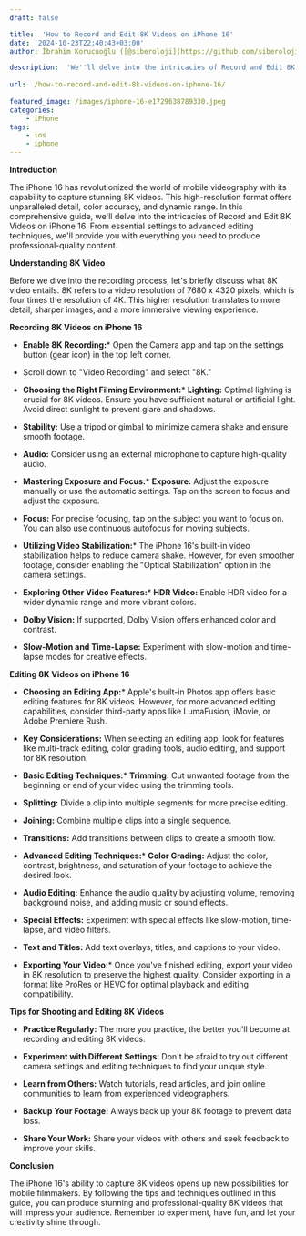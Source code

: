 ```yaml
---
draft: false

title:  'How to Record and Edit 8K Videos on iPhone 16'
date: '2024-10-23T22:40:43+03:00'
author: İbrahim Korucuoğlu ([@siberoloji](https://github.com/siberoloji))

description:  'We''ll delve into the intricacies of Record and Edit 8K Videos on iPhone 16. From essential settings to advanced editing techniques, we''ll provide you with everything you need to produce professional-quality content.' 
 
url:  /how-to-record-and-edit-8k-videos-on-iphone-16/
 
featured_image: /images/iphone-16-e1729638789330.jpeg
categories:
    - iPhone
tags:
    - ios
    - iphone
---
```



**Introduction**



The iPhone 16 has revolutionized the world of mobile videography with its capability to capture stunning 8K videos. This high-resolution format offers unparalleled detail, color accuracy, and dynamic range. In this comprehensive guide, we'll delve into the intricacies of Record and Edit 8K Videos on iPhone 16. From essential settings to advanced editing techniques, we'll provide you with everything you need to produce professional-quality content.



**Understanding 8K Video**



Before we dive into the recording process, let's briefly discuss what 8K video entails. 8K refers to a video resolution of 7680 x 4320 pixels, which is four times the resolution of 4K. This higher resolution translates to more detail, sharper images, and a more immersive viewing experience.



**Recording 8K Videos on iPhone 16**


* **Enable 8K Recording:*** Open the Camera app and tap on the settings button (gear icon) in the top left corner.

* Scroll down to "Video Recording" and select "8K."



* **Choosing the Right Filming Environment:*** **Lighting:** Optimal lighting is crucial for 8K videos. Ensure you have sufficient natural or artificial light. Avoid direct sunlight to prevent glare and shadows.

* **Stability:** Use a tripod or gimbal to minimize camera shake and ensure smooth footage.

* **Audio:** Consider using an external microphone to capture high-quality audio.



* **Mastering Exposure and Focus:*** **Exposure:** Adjust the exposure manually or use the automatic settings. Tap on the screen to focus and adjust the exposure.

* **Focus:** For precise focusing, tap on the subject you want to focus on. You can also use continuous autofocus for moving subjects.



* **Utilizing Video Stabilization:*** The iPhone 16's built-in video stabilization helps to reduce camera shake. However, for even smoother footage, consider enabling the "Optical Stabilization" option in the camera settings.



* **Exploring Other Video Features:*** **HDR Video:** Enable HDR video for a wider dynamic range and more vibrant colors.

* **Dolby Vision:** If supported, Dolby Vision offers enhanced color and contrast.

* **Slow-Motion and Time-Lapse:** Experiment with slow-motion and time-lapse modes for creative effects.






**Editing 8K Videos on iPhone 16**


* **Choosing an Editing App:*** Apple's built-in Photos app offers basic editing features for 8K videos. However, for more advanced editing capabilities, consider third-party apps like LumaFusion, iMovie, or Adobe Premiere Rush.

* **Key Considerations:** When selecting an editing app, look for features like multi-track editing, color grading tools, audio editing, and support for 8K resolution.



* **Basic Editing Techniques:*** **Trimming:** Cut unwanted footage from the beginning or end of your video using the trimming tools.

* **Splitting:** Divide a clip into multiple segments for more precise editing.

* **Joining:** Combine multiple clips into a single sequence.

* **Transitions:** Add transitions between clips to create a smooth flow.



* **Advanced Editing Techniques:*** **Color Grading:** Adjust the color, contrast, brightness, and saturation of your footage to achieve the desired look.

* **Audio Editing:** Enhance the audio quality by adjusting volume, removing background noise, and adding music or sound effects.

* **Special Effects:** Experiment with special effects like slow-motion, time-lapse, and video filters.

* **Text and Titles:** Add text overlays, titles, and captions to your video.



* **Exporting Your Video:*** Once you've finished editing, export your video in 8K resolution to preserve the highest quality. Consider exporting in a format like ProRes or HEVC for optimal playback and editing compatibility.






**Tips for Shooting and Editing 8K Videos**


* **Practice Regularly:** The more you practice, the better you'll become at recording and editing 8K videos.

* **Experiment with Different Settings:** Don't be afraid to try out different camera settings and editing techniques to find your unique style.

* **Learn from Others:** Watch tutorials, read articles, and join online communities to learn from experienced videographers.

* **Backup Your Footage:** Always back up your 8K footage to prevent data loss.

* **Share Your Work:** Share your videos with others and seek feedback to improve your skills.




**Conclusion**



The iPhone 16's ability to capture 8K videos opens up new possibilities for mobile filmmakers. By following the tips and techniques outlined in this guide, you can produce stunning and professional-quality 8K videos that will impress your audience. Remember to experiment, have fun, and let your creativity shine through.
